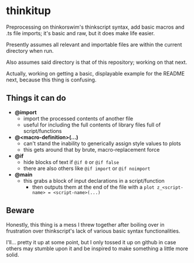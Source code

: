 # thinkitup
Preprocessing on thinkorswim's thinkscript syntax, add basic macros and .ts file imports; it's basic and raw, but it does make life easier.

Presently assumes all relevant and importable files are within the current directory when run.

Also assumes said directory is that of this repository; working on that next.

Actually, working on getting a basic, displayable example for the README next, because this thing is confusing.

## Things it can do

- **@import**
  - import the processed contents of another file
  - useful for including the full contents of library files full of script/functions
- **@\<macro-definition\>(...)**
  - can't stand the inability to generically assign style values to plots
  - this gets around that by brute, macro-replacement force
- **@if**
  - hide blocks of text if `@if 0` or `@if false`
  - there are also others like `@if import` or `@if noimport`
- **@main**
  - this grabs a block of input declarations in a script/function
    - then outputs them at the end of the file with a `plot z_<script-name> = <script-name>(...)`

## Beware

Honestly, this thing is a mess I threw together after boiling over in frustration over thinkscript's lack of various basic syntax functionalities.

I'll... pretty it up at some point, but I only tossed it up on github in case others may stumble upon it and be inspired to make something a little more solid.

